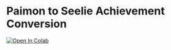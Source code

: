 # Paimon to Seelie Achievement Conversion

<a target="_blank" href="https://colab.research.google.com/github/iaswp-ani/paimon-to-seelie/blob/main/Paimon_to_Seelie_Achievements.ipynb">
  <img src="https://colab.research.google.com/assets/colab-badge.svg" alt="Open In Colab"/>
</a>
